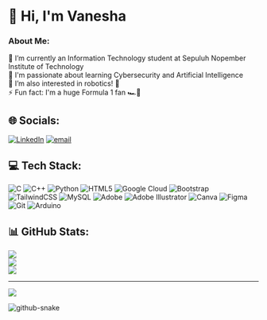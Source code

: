 # 💫 Hi, I'm Vanesha
### About Me:
🔭 I’m currently an Information Technology student at Sepuluh Nopember Institute of Technology<br>🌱 I'm passionate about learning Cybersecurity and Artificial Intelligence<br>💬 I’m also interested in robotics! 🤖<br>⚡ Fun fact: I'm a huge Formula 1 fan 🏎️🏁


## 🌐 Socials:
[![LinkedIn](https://img.shields.io/badge/LinkedIn-%230077B5.svg?logo=linkedin&logoColor=white)](https://linkedin.com/in/kanafiravaneshap) [![email](https://img.shields.io/badge/Email-D14836?logo=gmail&logoColor=white)](mailto:vaneshakath@gmail.com) 

## 💻 Tech Stack:
![C](https://img.shields.io/badge/c-%2300599C.svg?style=for-the-badge&logo=c&logoColor=white) ![C++](https://img.shields.io/badge/c++-%2300599C.svg?style=for-the-badge&logo=c%2B%2B&logoColor=white) ![Python](https://img.shields.io/badge/python-3670A0?style=for-the-badge&logo=python&logoColor=ffdd54) ![HTML5](https://img.shields.io/badge/html5-%23E34F26.svg?style=for-the-badge&logo=html5&logoColor=white) ![Google Cloud](https://img.shields.io/badge/GoogleCloud-%234285F4.svg?style=for-the-badge&logo=google-cloud&logoColor=white) ![Bootstrap](https://img.shields.io/badge/bootstrap-%238511FA.svg?style=for-the-badge&logo=bootstrap&logoColor=white) ![TailwindCSS](https://img.shields.io/badge/tailwindcss-%2338B2AC.svg?style=for-the-badge&logo=tailwind-css&logoColor=white) ![MySQL](https://img.shields.io/badge/mysql-4479A1.svg?style=for-the-badge&logo=mysql&logoColor=white) ![Adobe](https://img.shields.io/badge/adobe-%23FF0000.svg?style=for-the-badge&logo=adobe&logoColor=white) ![Adobe Illustrator](https://img.shields.io/badge/adobe%20illustrator-%23FF9A00.svg?style=for-the-badge&logo=adobe%20illustrator&logoColor=white) ![Canva](https://img.shields.io/badge/Canva-%2300C4CC.svg?style=for-the-badge&logo=Canva&logoColor=white) ![Figma](https://img.shields.io/badge/figma-%23F24E1E.svg?style=for-the-badge&logo=figma&logoColor=white) ![Git](https://img.shields.io/badge/git-%23F05033.svg?style=for-the-badge&logo=git&logoColor=white) ![Arduino](https://img.shields.io/badge/-Arduino-00979D?style=for-the-badge&logo=Arduino&logoColor=white)
## 📊 GitHub Stats:
![](https://github-readme-stats.vercel.app/api?username=shenaavv&theme=tokyonight&hide_border=false&include_all_commits=true&count_private=false)<br/>
![](https://nirzak-streak-stats.vercel.app/?user=shenaavv&theme=tokyonight&hide_border=false)<br/>
![](https://github-readme-stats.vercel.app/api/top-langs/?username=shenaavv&theme=tokyonight&hide_border=false&include_all_commits=true&count_private=false&layout=compact)

---
[![](https://visitcount.itsvg.in/api?id=shenaavv&icon=0&color=0)](https://visitcount.itsvg.in) 

<picture>
  <source media="(prefers-color-scheme: dark)" srcset="https://raw.githubusercontent.com/shenaavv/shenaavv/output/github-snake-dark.svg" />
  <source media="(prefers-color-scheme: light)" srcset="https://raw.githubusercontent.com/shenaavv/shenaavv/output/github-snake.svg" />
  <img alt="github-snake" src="https://raw.githubusercontent.com/shenaaavv/shenaavv/output/github-snake.svg" />
</picture>
